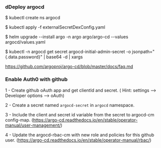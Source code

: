 ### dDeploy argocd

$ kubectl create ns argocd

$ kubectl apply -f externalSecretDexConfig.yaml

$ helm upgrade --install argo -n argo argo/argo-cd --values argocd/values.yaml

$ kubectl -n argocd get secret argocd-initial-admin-secret -o jsonpath="{.data.password}" | base64 -d | xargs

https://github.com/argoproj/argo-cd/blob/master/docs/faq.md

### Enable Auth0 with github

1 - Create github oAuth app and get clientId and secret. ( Hint: settings --> Developer options --> oAuth)

2 - Create a secret named `argocd-secret` in `argocd` namespace.

3 - Include the client and secret id variable from the secret to argocd-cm config-map. (https://argo-cd.readthedocs.io/en/stable/operator-manual/user-management/)

4 - Update the argocd-rbac-cm with new role and policies for this github user. (https://argo-cd.readthedocs.io/en/stable/operator-manual/rbac/)
